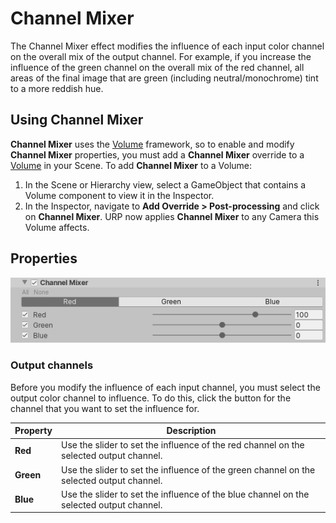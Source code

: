 # Channel Mixer

The Channel Mixer effect modifies the influence of each input color channel on the overall mix of the output channel. For example, if you increase the influence of the green channel on the overall mix of the red channel, all areas of the final image that are green (including neutral/monochrome) tint to a more reddish hue.

## Using Channel Mixer

**Channel Mixer** uses the [Volume](Volumes.html) framework, so to enable and modify **Channel Mixer** properties, you must add a **Channel Mixer** override to a [Volume](Volumes.html) in your Scene. To add **Channel Mixer** to a Volume:

1. In the Scene or Hierarchy view, select a GameObject that contains a Volume component to view it in the Inspector.
2. In the Inspector, navigate to **Add Override > Post-processing** and click on **Channel Mixer**. URP now applies **Channel Mixer** to any Camera this Volume affects.

## Properties

![](Images/Inspectors/ChannelMixer.png)

### Output channels

Before you modify the influence of each input channel, you must select the output color channel to influence. To do this, click the button for the channel that you want to set the influence for.

| **Property** | **Description**                                              |
| ------------ | ------------------------------------------------------------ |
| **Red**      | Use the slider to set the influence of the red channel on the selected output channel. |
| **Green**    | Use the slider to set the influence of the green channel on the selected output channel. |
| **Blue**     | Use the slider to set the influence of the blue channel on the selected output channel. |